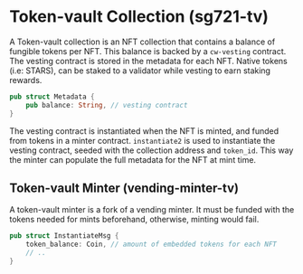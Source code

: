 # Token-vault Collection (sg721-tv)

A Token-vault collection is an NFT collection that contains a balance of fungible tokens per NFT. This balance is backed by a `cw-vesting` contract. The vesting contract is stored in the metadata for each NFT. Native tokens (i.e: STARS), can be staked to a validator while vesting to earn staking rewards.

```rs
pub struct Metadata {
    pub balance: String, // vesting contract
}
```

The vesting contract is instantiated when the NFT is minted, and funded from tokens in a minter contract. `instantiate2` is used to instantiate the vesting contract, seeded with the collection address and `token_id`. This way the minter can populate the full metadata for the NFT at mint time.

## Token-vault Minter (vending-minter-tv)

A token-vault minter is a fork of a vending minter. It must be funded with the tokens needed for mints beforehand, otherwise, minting would fail.

```rs
pub struct InstantiateMsg {
    token_balance: Coin, // amount of embedded tokens for each NFT
    // ..
}
```
